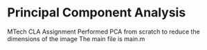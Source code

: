 # Principal Component Analysis
MTech CLA Assignment
Performed PCA from scratch to reduce the dimensions of the image
The main file is main.m
